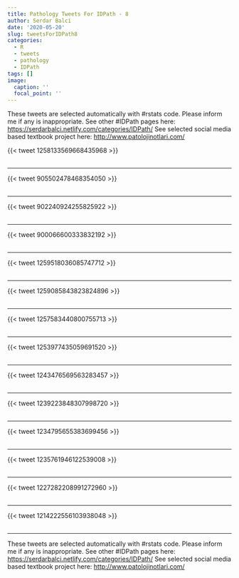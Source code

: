 ```yaml
---
title: Pathology Tweets For IDPath - 8
author: Serdar Balci
date: '2020-05-20'
slug: tweetsForIDPath8
categories:
  - R
  - tweets
  - pathology
  - IDPath
tags: []
image:
  caption: ''
  focal_point: ''
---
```



These tweets are selected automatically with #rstats code. Please inform me if any is inappropriate.
See other #IDPath pages here: https://serdarbalci.netlify.com/categories/IDPath/ 
See selected social media based textbook project here: http://www.patolojinotlari.com/

{{< tweet 1258133569668435968 >}}
<br>
<br>
<hr>
{{< tweet 905502478468354050 >}}
<br>
<br>
<hr>
{{< tweet 902240924255825922 >}}
<br>
<br>
<hr>
{{< tweet 900066600333832192 >}}
<br>
<br>
<hr>
{{< tweet 1259518036085747712 >}}
<br>
<br>
<hr>
{{< tweet 1259085843823824896 >}}
<br>
<br>
<hr>
{{< tweet 1257583440800755713 >}}
<br>
<br>
<hr>
{{< tweet 1253977435059691520 >}}
<br>
<br>
<hr>
{{< tweet 1243476569563283457 >}}
<br>
<br>
<hr>
{{< tweet 1239223848307998720 >}}
<br>
<br>
<hr>
{{< tweet 1234795655383699456 >}}
<br>
<br>
<hr>
{{< tweet 1235761946122539008 >}}
<br>
<br>
<hr>
{{< tweet 1227282208991272960 >}}
<br>
<br>
<hr>
{{< tweet 1214222556103938048 >}}
<br>
<br>
<hr>


These tweets are selected automatically with #rstats code. Please inform me if any is inappropriate.
See other #IDPath pages here: https://serdarbalci.netlify.com/categories/IDPath/ 
See selected social media based textbook project here: http://www.patolojinotlari.com/
